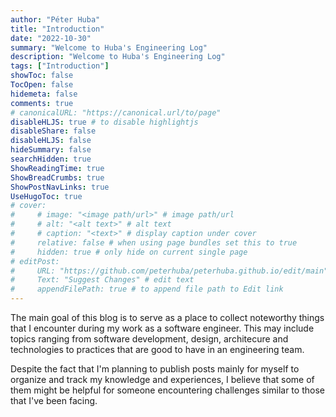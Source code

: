 ```yaml
---
author: "Péter Huba"
title: "Introduction"
date: "2022-10-30"
summary: "Welcome to Huba's Engineering Log"
description: "Welcome to Huba's Engineering Log"
tags: ["Introduction"]
showToc: false
TocOpen: false
hidemeta: false
comments: true
# canonicalURL: "https://canonical.url/to/page"
disableHLJS: true # to disable highlightjs
disableShare: false
disableHLJS: false
hideSummary: false
searchHidden: true
ShowReadingTime: true
ShowBreadCrumbs: true
ShowPostNavLinks: true
UseHugoToc: true
# cover:
#     # image: "<image path/url>" # image path/url
#     # alt: "<alt text>" # alt text
#     # caption: "<text>" # display caption under cover
#     relative: false # when using page bundles set this to true
#     hidden: true # only hide on current single page
# editPost:
#     URL: "https://github.com/peterhuba/peterhuba.github.io/edit/main"
#     Text: "Suggest Changes" # edit text
#     appendFilePath: true # to append file path to Edit link
---
```


The main goal of this blog is to serve as a place to collect noteworthy things that I encounter during my work as a
software engineer. This may include topics ranging from software development, design, architecure and technologies
 to practices that are good to have in an engineering team.

Despite the fact that I'm planning to publish posts mainly for myself to organize and track my knowledge and
 experiences, I believe that some of them might be helpful for someone encountering challenges similar to those that
 I've been facing.